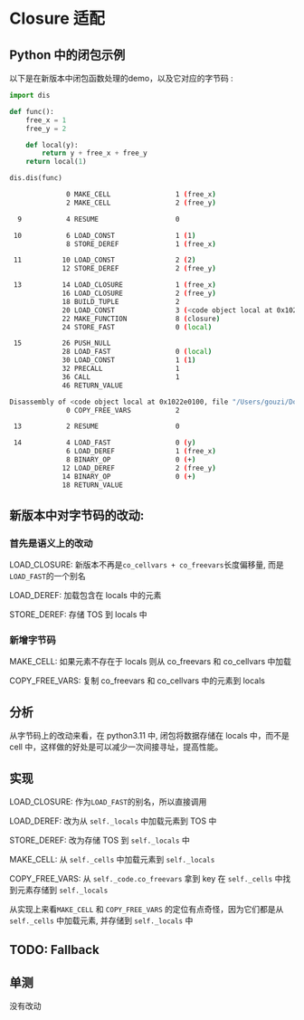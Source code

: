 # Closure 适配


## Python 中的闭包示例

以下是在新版本中闭包函数处理的demo，以及它对应的字节码 :

```python
import dis

def func():
    free_x = 1
    free_y = 2

    def local(y):
        return y + free_x + free_y
    return local(1)

dis.dis(func)
```

```bash
              0 MAKE_CELL                1 (free_x)
              2 MAKE_CELL                2 (free_y)

  9           4 RESUME                   0

 10           6 LOAD_CONST               1 (1)
              8 STORE_DEREF              1 (free_x)

 11          10 LOAD_CONST               2 (2)
             12 STORE_DEREF              2 (free_y)

 13          14 LOAD_CLOSURE             1 (free_x)
             16 LOAD_CLOSURE             2 (free_y)
             18 BUILD_TUPLE              2
             20 LOAD_CONST               3 (<code object local at 0x1022e0100, file "/Users/gouzi/Documents/git/paddle-symbolic-trace/tests/demo2.py", line 13>)
             22 MAKE_FUNCTION            8 (closure)
             24 STORE_FAST               0 (local)

 15          26 PUSH_NULL
             28 LOAD_FAST                0 (local)
             30 LOAD_CONST               1 (1)
             32 PRECALL                  1
             36 CALL                     1
             46 RETURN_VALUE

Disassembly of <code object local at 0x1022e0100, file "/Users/gouzi/Documents/git/paddle-symbolic-trace/tests/demo2.py", line 13>:
              0 COPY_FREE_VARS           2

 13           2 RESUME                   0

 14           4 LOAD_FAST                0 (y)
              6 LOAD_DEREF               1 (free_x)
              8 BINARY_OP                0 (+)
             12 LOAD_DEREF               2 (free_y)
             14 BINARY_OP                0 (+)
             18 RETURN_VALUE
```

## 新版本中对字节码的改动:

### 首先是语义上的改动

LOAD_CLOSURE: 新版本不再是`co_cellvars + co_freevars`长度偏移量, 而是`LOAD_FAST`的一个别名

LOAD_DEREF: 加载包含在 locals 中的元素

STORE_DEREF: 存储 TOS 到 locals 中

### 新增字节码

MAKE_CELL: 如果元素不存在于 locals 则从 co_freevars 和 co_cellvars 中加载

COPY_FREE_VARS: 复制 co_freevars 和 co_cellvars 中的元素到 locals

## 分析

从字节码上的改动来看，在 python3.11 中, 闭包将数据存储在 locals 中，而不是 cell 中，这样做的好处是可以减少一次间接寻址，提高性能。

## 实现

LOAD_CLOSURE: 作为`LOAD_FAST`的别名，所以直接调用

LOAD_DEREF: 改为从 `self._locals` 中加载元素到 TOS 中

STORE_DEREF: 改为存储 TOS 到 `self._locals` 中

MAKE_CELL: 从 `self._cells` 中加载元素到 `self._locals`

COPY_FREE_VARS: 从 `self._code.co_freevars` 拿到 key 在 `self._cells` 中找到元素存储到 `self._locals`

从实现上来看`MAKE_CELL` 和 `COPY_FREE_VARS` 的定位有点奇怪，因为它们都是从 `self._cells` 中加载元素, 并存储到 `self._locals` 中

## TODO: Fallback


## 单测

没有改动
